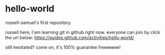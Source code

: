 # hello-world
russell-samuel's first repository.

russell here, I'am learning git in github right now.
everyone can join by click the url below:
https://guides.github.com/activities/hello-world/

still hesitated? come on, it's 100% guarantee freeeeeee!
